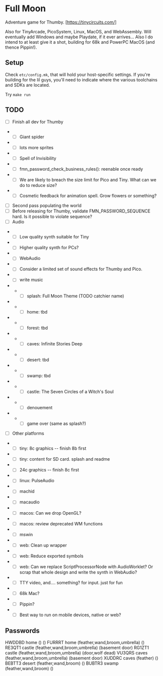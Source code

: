 # Full Moon

Adventure game for Thumby. [https://tinycircuits.com/]

Also for TinyArcade, PicoSystem, Linux, MacOS, and WebAssembly.
Will eventually add Windows and maybe Playdate, if it ever arrives...
Also I do intend to at least give it a shot, building for 68k and PowerPC MacOS (and thence Pippin!).

## Setup

Check `etc/config.mk`, that will hold your host-specific settings.
If you're building for the lil guys, you'll need to indicate where the various toolchains and SDKs are located.

Try `make run`

## TODO

- [ ] Finish all dev for Thumby
- - [ ] Giant spider
- - [ ] lots more sprites
- - [ ] Spell of Invisibility
- - [ ] fmn_password_check_business_rules(): reenable once ready
- - [ ] We are likely to breach the size limit for Pico and Tiny. What can we do to reduce size?
- - [ ] Cosmetic feedback for animation spell. Grow flowers or something?
- [ ] Second pass populating the world
- [ ] Before releasing for Thumby, validate FMN_PASSWORD_SEQUENCE hard. Is it possible to violate sequence?
- [ ] Audio
- - [ ] Low quality synth suitable for Tiny
- - [ ] Higher quality synth for PCs?
- - [ ] WebAudio
- - [ ] Consider a limited set of sound effects for Thumby and Pico.
- - [ ] write music
- - - [ ] splash: Full Moon Theme (TODO catchier name)
- - - [ ] home: tbd
- - - [ ] forest: tbd
- - - [ ] caves: Infinite Stories Deep
- - - [ ] desert: tbd
- - - [ ] swamp: tbd
- - - [ ] castle: The Seven Circles of a Witch's Soul
- - - [ ] denouement
- - - [ ] game over (same as splash?)
- [ ] Other platforms
- - [ ] tiny: 8c graphics -- finish 8b first
- - [ ] tiny: content for SD card. splash and readme
- - [ ] 24c graphics -- finish 8c first
- - [ ] linux: PulseAudio
- - [ ] machid
- - [ ] macaudio
- - [ ] macos: Can we drop OpenGL?
- - [ ] macos: review deprecated WM functions
- - [ ] mswin
- - [ ] web: Clean up wrapper
- - [ ] web: Reduce exported symbols
- - [ ] web: Can we replace ScriptProcessorNode with AudioWorklet? Or scrap that whole design and write the synth in WebAudio?
- - [ ] TTY video, and.... something? for input. just for fun
- - [ ] 68k Mac?
- - [ ] Pippin?
- - [ ] Best way to run on mobile devices, native or web?

## Passwords

HWDDBD home () ()
FURRRT home (feather,wand,broom,umbrella) ()
RE3QT1 castle (feather,wand,broom,umbrella) (basement door)
RG1ZT1 castle (feather,wand,broom,umbrella) (door,wolf dead)
VU3QRS caves (feather,wand,broom,umbrella) (basement door)
XUDDRC caves (feather) ()
BEBTT3 desert (feather,wand,broom) ()
BUBTR3 swamp (feather,wand,broom) ()

